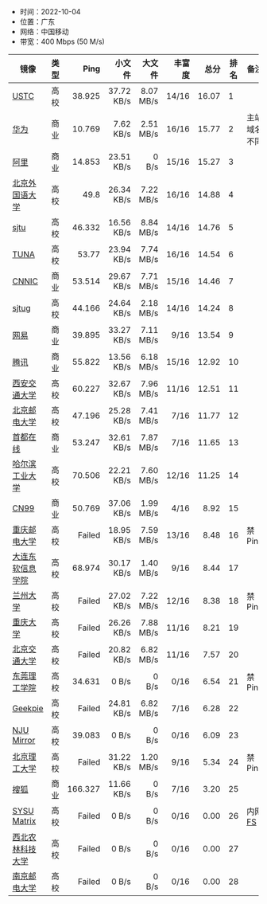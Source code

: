 * 时间：2022-10-04
* 位置：广东
* 网络：中国移动
* 带宽：400 Mbps (50 M/s)

| 镜像 | 类型 | Ping | 小文件 | 大文件 | 丰富度 | 总分 | 排名 | 备注 |
| --- | --- | --: | --: | --: | --: | --: | --- | --- |
| [USTC](https://mirrors.ustc.edu.cn) | 高校 | 38.925 | 37.72 KB/s | 8.07 MB/s | 14/16 | 16.07 | 1 |  |
| [华为](https://repo.huaweicloud.com) | 商业 | 10.769 | 7.62 KB/s | 2.51 MB/s | 16/16 | 15.77 | 2 | 主站域名不同 |
| [阿里](https://mirrors.aliyun.com) | 商业 | 14.853 | 23.51 KB/s | 0 B/s | 15/16 | 15.27 | 3 |  |
| [北京外国语大学](https://mirrors.bfsu.edu.cn) | 高校 | 49.8 | 26.34 KB/s | 7.22 MB/s | 16/16 | 14.88 | 4 |  |
| [sjtu](https://mirror.sjtu.edu.cn) | 高校 | 46.332 | 16.56 KB/s | 8.84 MB/s | 14/16 | 14.76 | 5 |  |
| [TUNA](https://mirrors.tuna.tsinghua.edu.cn) | 高校 | 53.77 | 23.94 KB/s | 7.74 MB/s | 16/16 | 14.54 | 6 |  |
| [CNNIC](https://mirrors.cnnic.cn) | 商业 | 53.514 | 29.67 KB/s | 7.71 MB/s | 15/16 | 14.46 | 7 |  |
| [sjtug](https://mirrors.sjtug.sjtu.edu.cn) | 高校 | 44.166 | 24.64 KB/s | 2.18 MB/s | 14/16 | 14.24 | 8 |  |
| [网易](https://mirrors.163.com) | 商业 | 39.895 | 33.27 KB/s | 7.11 MB/s | 9/16 | 13.54 | 9 |  |
| [腾讯](https://mirrors.tencent.com) | 商业 | 55.822 | 13.56 KB/s | 6.18 MB/s | 15/16 | 12.92 | 10 |  |
| [西安交通大学](https://mirrors.xjtu.edu.cn) | 高校 | 60.227 | 32.67 KB/s | 7.96 MB/s | 11/16 | 12.51 | 11 |  |
| [北京邮电大学](https://mirrors.bupt.edu.cn) | 高校 | 47.196 | 25.28 KB/s | 7.41 MB/s | 7/16 | 11.77 | 12 |  |
| [首都在线](https://mirrors.yun-idc.com) | 商业 | 53.247 | 32.61 KB/s | 7.87 MB/s | 7/16 | 11.65 | 13 |  |
| [哈尔滨工业大学](https://mirrors.hit.edu.cn) | 高校 | 70.506 | 22.21 KB/s | 7.60 MB/s | 12/16 | 11.25 | 14 |  |
| [CN99](https://mirrors.cn99.com) | 商业 | 50.769 | 37.06 KB/s | 1.99 MB/s | 4/16 | 8.92 | 15 |  |
| [重庆邮电大学](https://mirrors.cqupt.edu.cn) | 高校 | Failed | 18.95 KB/s | 7.59 MB/s | 13/16 | 8.48 | 16 | 禁 Ping |
| [大连东软信息学院](https://mirrors.neusoft.edu.cn) | 高校 | 68.974 | 30.17 KB/s | 1.40 MB/s | 9/16 | 8.44 | 17 |  |
| [兰州大学](https://mirror.lzu.edu.cn) | 高校 | Failed | 27.02 KB/s | 7.22 MB/s | 12/16 | 8.38 | 18 | 禁 Ping |
| [重庆大学](https://mirrors.cqu.edu.cn) | 高校 | Failed | 26.26 KB/s | 7.88 MB/s | 11/16 | 8.21 | 19 |  |
| [北京交通大学](https://mirror.bjtu.edu.cn) | 高校 | Failed | 20.82 KB/s | 6.82 MB/s | 11/16 | 7.57 | 20 |  |
| [东莞理工学院](https://mirrors.dgut.edu.cn) | 高校 | 34.631 | 0 B/s | 0 B/s | 0/16 | 6.54 | 21 | 禁 Ping |
| [Geekpie](https://mirrors.shanghaitech.edu.cn) | 高校 | Failed | 24.81 KB/s | 6.82 MB/s | 7/16 | 6.28 | 22 |  |
| [NJU Mirror](https://mirrors.nju.edu.cn) | 高校 | 39.083 | 0 B/s | 0 B/s | 0/16 | 6.09 | 23 |  |
| [北京理工大学](https://mirror.bit.edu.cn) | 高校 | Failed | 31.22 KB/s | 1.20 MB/s | 9/16 | 5.34 | 24 | 禁 Ping |
| [搜狐](https://mirrors.sohu.com) | 商业 | 166.327 | 11.66 KB/s | 0 B/s | 7/16 | 3.20 | 25 |  |
| [SYSU Matrix](https://mirrors.matrix.moe) | 高校 | Failed | 0 B/s | 0 B/s | 0/16 | 0.00 | 26 | 内网 [FS](mirrors.py#L125) |
| [西北农林科技大学](https://mirrors.nwafu.edu.cn) | 高校 | Failed | 0 B/s | 0 B/s | 0/16 | 0.00 | 27 |  |
| [南京邮电大学](https://mirrors.njupt.edu.cn) | 高校 | Failed | 0 B/s | 0 B/s | 0/16 | 0.00 | 28 |  |
